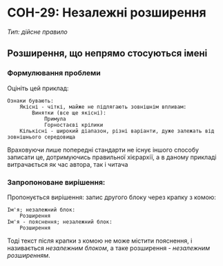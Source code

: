 # СОН-29: Незалежні розширення
*Тип: дійсне правило*
## Розширення, що непрямо стосуються імені
### Формулювання проблеми
Оцініть цей приклад:
```
Ознаки бувають:
    Якісні - чіткі, майже не підлягають зовнішнім впливам:
        Винятки (все ще якісні):
            Примула
            Горностаєві крілики
    Кількісні - широкий діапазон, різні варіанти, дуже залежать від зовнішнього середовища
```
Враховуючи лише попередні стандарти не існує іншого способу записати це, дотримуючись правильної хієрархії, а в даному прикладі витрачається як час автора, так і читача
### Запропоноване вирішення:
Пропонується вирішення: запис другого блоку через крапку з комою:
```
Ім'я; незалежний блок:
    Розширення
Ім'я - пояснення; незалежний блок:
    Розширення
```
Тоді текст після крапки з комою не може містити пояснення, і називається *незалежним блоком*, а таке розширення - *незалежним розширенням*.

